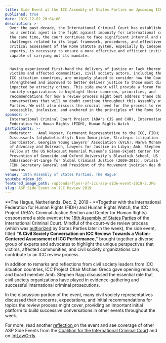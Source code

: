 ```yaml
---
title: Side Event at the ICC Assembly of States Parties on Upcoming ICC Review
published: true
date: 2019-12-02 20:04:00
description: >-
  Over the past decade, the International Criminal Court has established itself
  as a central agent in the fight against impunity for international crimes. At
  the same time, the court continues to face significant internal and external
  challenges related to its legal framework, procedures, and effectiveness. A
  critical assessment of the Rome Statute system, especially by independent
  experts, is necessary to ensure a more effective and efficient institution
  capable of carrying out its mandate. 


  Having experienced first-hand the delivery of justice or lack thereof to
  victims and affected communities, civil society actors, including those from
  ICC situation countries, are uniquely placed to consider how the Court can be
  strengthened and improved to better deliver justice to those most directly
  impacted by atrocity crimes. This side event will provide a forum for civil
  society organizations to highlight their concerns, priorities, and
  recommendations for how a review process might best address these challenges —
  conversations that will no doubt continue throughout this Assembly of States
  Parties. We will also discuss the crucial need for the process to remain
  accessible, inclusive, and anchored in the principles of the Rome Statute.
sponsor: >-
  International Criminal Court Project (ABA's CJS and CHR), International
  Federation for Human Rights (FIDH), Human Rights Watch
participants: >-
  Moderator:   Amal Nassar, Permanent Representative to the ICC, FIDH;
  Discussants (alphabetically): Nino Jomarjidze, Strategic Litigation
  Coordinator, Georgian Young Lawyers’ Association (GYLA); Marwa Mohamed, Head
  of Advocacy and Outreach, Lawyers for Justice in Libya; Amb. Stephen Rapp,
  Fellow at the US Holocaust Memorial Museum’s Simon-Skjodt Center for the
  Prevention of Genocide and Oxford University’s Blavatnik School, US
  Ambassador-at-Large for Global Criminal Justice (2009-2015); Drissa Traore,
  FIDH Secretary General and President of the Mouvement ivoirien des droits
  humains
venue: '18th Assembly of States Parties, The Hague'
youtube_video_id:
featured_image_path: /uploads/flyer-of-icc-asp-side-event-2019-2.JPG
slug: ASP Side Event on ICC Review 2019
---
```


**The Hague, Netherlands, Dec. 2, 2019 -&nbsp;**Together with the International Federation for Human Rights (FIDH) and Human Rights Watch, the ICC Project (ABA's Criminal Justice Section and Center for Human Rights) cosponsored a side event at the [18th Assembly of States Parties](https://asp.icc-cpi.int/en_menus/asp/sessions/documentation/18th%20session/Pages/default.aspx) of the International Criminal Court. Mindful of the court-wide review process (which was [authorized](https://asp.icc-cpi.int/en_menus/asp/sessions/documentation/18th%20session/Pages/Review.aspx) by States Parties later in the week), the side event, titled **"A Civil Society Conversation on ICC Review: Towards a Victim-Centered Assessment of ICC Performance,"** brought together a diverse group of experts and advocates to highlight the unique perspectives that victims, affected communities, and civil society organizations can contribute to an ICC review process.

In addition to remarks and reflections from civil society leaders from ICC situation countries, ICC Project Chair Michael Greco gave opening remarks, and board member Amb. Stephen Rapp discussed the essential role that civil society organizations have played in evidence-gathering and successful international criminal prosecutions.

In the discussion portion of the event, many civil society representatives discussed their concerns, expectations, and initial recommendations for topics the review process might cover, providing an important initial platform to build successive conversations in other events throughout the week.&nbsp;

For more, read another&nbsp;[reflection&nbsp;](https://www.publicinternationallawandpolicygroup.org/lawyering-justice-blog/2019/12/3/asp18-side-event-a-civil-society-conversation-on-icc-review-towards-a-victim-centered-assessment-of-icc-performance)on the event and see coverage of other ASP Side Events from the [Coalition for the International Criminal Court](http://www.coalitionfortheicc.org/asp18-daily-summaries) and on [IntLawGrrls](https://ilg2.org/2019/12/).
